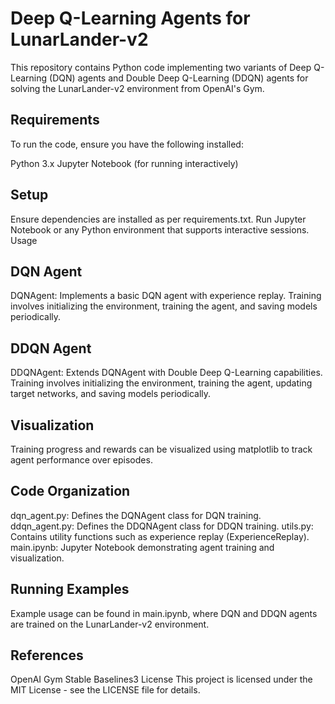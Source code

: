 # Deep Q-Learning Agents for LunarLander-v2
This repository contains Python code implementing two variants of Deep Q-Learning (DQN) agents and Double Deep Q-Learning (DDQN) agents for solving the LunarLander-v2 environment from OpenAI's Gym.

## Requirements
To run the code, ensure you have the following installed:

Python 3.x
Jupyter Notebook (for running interactively)

## Setup
Ensure dependencies are installed as per requirements.txt.
Run Jupyter Notebook or any Python environment that supports interactive sessions.
Usage
## DQN Agent
DQNAgent: Implements a basic DQN agent with experience replay.
Training involves initializing the environment, training the agent, and saving models periodically.
## DDQN Agent
DDQNAgent: Extends DQNAgent with Double Deep Q-Learning capabilities.
Training involves initializing the environment, training the agent, updating target networks, and saving models periodically.
## Visualization
Training progress and rewards can be visualized using matplotlib to track agent performance over episodes.
## Code Organization
dqn_agent.py: Defines the DQNAgent class for DQN training.
ddqn_agent.py: Defines the DDQNAgent class for DDQN training.
utils.py: Contains utility functions such as experience replay (ExperienceReplay).
main.ipynb: Jupyter Notebook demonstrating agent training and visualization.
## Running Examples
Example usage can be found in main.ipynb, where DQN and DDQN agents are trained on the LunarLander-v2 environment.

## References
OpenAI Gym
Stable Baselines3
License
This project is licensed under the MIT License - see the LICENSE file for details.
